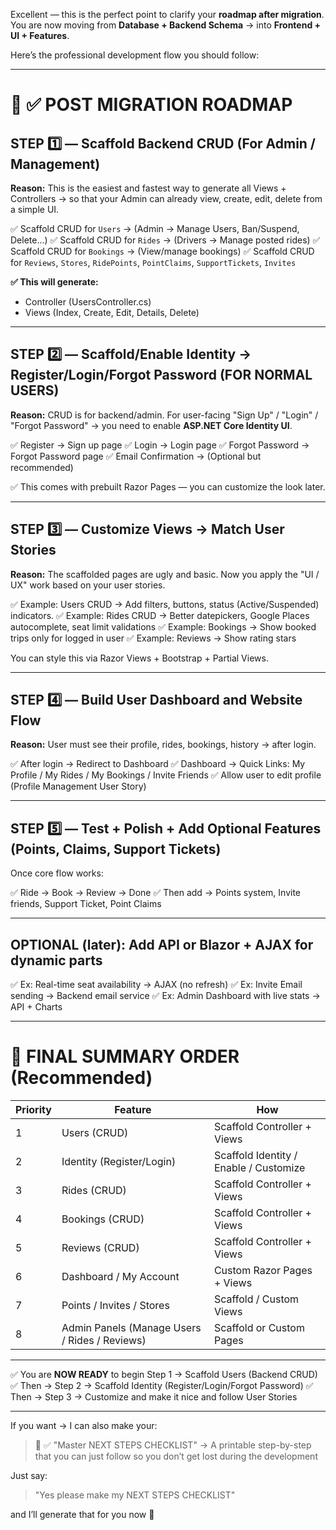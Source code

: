 Excellent — this is the perfect point to clarify your **roadmap after migration**.
You are now moving from **Database + Backend Schema** → into **Frontend + UI + Features**.

Here’s the professional development flow you should follow:

---

# 📌 ✅ POST MIGRATION ROADMAP

## STEP 1️⃣ — Scaffold Backend CRUD (For Admin / Management)

**Reason:**
This is the easiest and fastest way to generate all Views + Controllers → so that your Admin can already view, create, edit, delete from a simple UI.

✅ Scaffold CRUD for `Users` → (Admin → Manage Users, Ban/Suspend, Delete...)
✅ Scaffold CRUD for `Rides` → (Drivers → Manage posted rides)
✅ Scaffold CRUD for `Bookings` → (View/manage bookings)
✅ Scaffold CRUD for `Reviews`, `Stores`, `RidePoints`, `PointClaims`, `SupportTickets`, `Invites`

**✅ This will generate:**

* Controller (UsersController.cs)
* Views (Index, Create, Edit, Details, Delete)

---

## STEP 2️⃣ — Scaffold/Enable Identity → Register/Login/Forgot Password (FOR NORMAL USERS)

**Reason:**
CRUD is for backend/admin.
For user-facing "Sign Up" / "Login" / "Forgot Password" → you need to enable **ASP.NET Core Identity UI**.

✅ Register → Sign up page
✅ Login → Login page
✅ Forgot Password → Forgot Password page
✅ Email Confirmation → (Optional but recommended)

✅ This comes with prebuilt Razor Pages — you can customize the look later.

---

## STEP 3️⃣ — Customize Views → Match User Stories

**Reason:**
The scaffolded pages are ugly and basic.
Now you apply the "UI / UX" work based on your user stories.

✅ Example: Users CRUD → Add filters, buttons, status (Active/Suspended) indicators.
✅ Example: Rides CRUD → Better datepickers, Google Places autocomplete, seat limit validations
✅ Example: Bookings → Show booked trips only for logged in user
✅ Example: Reviews → Show rating stars

You can style this via Razor Views + Bootstrap + Partial Views.

---

## STEP 4️⃣ — Build User Dashboard and Website Flow

**Reason:**
User must see their profile, rides, bookings, history → after login.

✅ After login → Redirect to Dashboard
✅ Dashboard → Quick Links: My Profile / My Rides / My Bookings / Invite Friends
✅ Allow user to edit profile (Profile Management User Story)

---

## STEP 5️⃣ — Test + Polish + Add Optional Features (Points, Claims, Support Tickets)

Once core flow works:

✅ Ride → Book → Review → Done
✅ Then add → Points system, Invite friends, Support Ticket, Point Claims

---

## OPTIONAL (later): Add API or Blazor + AJAX for dynamic parts

✅ Ex: Real-time seat availability → AJAX (no refresh)
✅ Ex: Invite Email sending → Backend email service
✅ Ex: Admin Dashboard with live stats → API + Charts

---

# 📌 FINAL SUMMARY ORDER (Recommended)

| Priority | Feature                                       | How                                    |
| -------- | --------------------------------------------- | -------------------------------------- |
| 1        | Users (CRUD)                                  | Scaffold Controller + Views            |
| 2        | Identity (Register/Login)                     | Scaffold Identity / Enable / Customize |
| 3        | Rides (CRUD)                                  | Scaffold Controller + Views            |
| 4        | Bookings (CRUD)                               | Scaffold Controller + Views            |
| 5        | Reviews (CRUD)                                | Scaffold Controller + Views            |
| 6        | Dashboard / My Account                        | Custom Razor Pages + Views             |
| 7        | Points / Invites / Stores                     | Scaffold / Custom Views                |
| 8        | Admin Panels (Manage Users / Rides / Reviews) | Scaffold or Custom Pages               |

---

✅ You are **NOW READY** to begin Step 1 → Scaffold Users (Backend CRUD)
✅ Then → Step 2 → Scaffold Identity (Register/Login/Forgot Password)
✅ Then → Step 3 → Customize and make it nice and follow User Stories

---

If you want → I can also make your:

> 🎁 ✅ "Master NEXT STEPS CHECKLIST" → A printable step-by-step that you can just follow so you don’t get lost during the development

Just say:

> "Yes please make my NEXT STEPS CHECKLIST"

and I’ll generate that for you now 🚀
